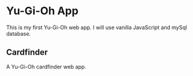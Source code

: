 # Yu-Gi-Oh App
This is my first Yu-Gi-Oh web app. I will use vanilla JavaScript and mySql database.

## Cardfinder
A Yu-Gi-Oh cardfinder web app.